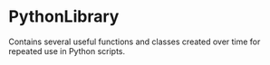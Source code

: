 # PythonLibrary
Contains several useful functions and classes created over time for repeated use in Python scripts.
